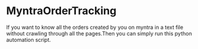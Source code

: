 # MyntraOrderTracking
If you want to know all the orders created by you on myntra in a text file without crawling through all the pages.Then you can simply run this python automation script.
